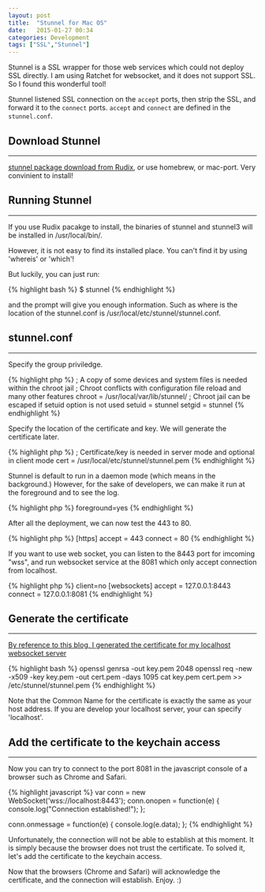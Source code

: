 ```yaml
---
layout: post
title:  "Stunnel for Mac OS"
date:   2015-01-27 00:34
categories: Development
tags: ["SSL","Stunnel"]
---
```


Stunnel is a SSL wrapper for those web services which could not deploy SSL directly. I am using Ratchet for websocket, and it does not support SSL. So I found this wonderful tool!

Stunnel listened SSL connection on the `accept` ports, then strip the SSL, and forward it to the `connect` ports.
`accept` and `connect` are defined in the `stunnel.conf`.




## Download Stunnel
------

[stunnel package download from Rudix](http://rudix.org/packages/stunnel.html), or use homebrew, or mac-port.
Very convinient to install!

## Running Stunnel
------

If you use Rudix pacakge to install, the binaries of stunnel and stunnel3 will be installed in /usr/local/bin/.

However, it is not easy to find its installed place. You can't find it by using 'whereis' or 'which'!

But luckily, you can just run:

{% highlight bash %}
$ stunnel
{% endhighlight %}

and the prompt will give you enough information. Such as where is the location of the stunnel.conf is /usr/local/etc/stunnel/stunnel.conf.

## stunnel.conf
------

Specify the group priviledge.

{% highlight php %}
; A copy of some devices and system files is needed within the chroot jail
; Chroot conflicts with configuration file reload and many other features
chroot = /usr/local/var/lib/stunnel/
; Chroot jail can be escaped if setuid option is not used
setuid = stunnel
setgid = stunnel
{% endhighlight %}


Specify the location of the certificate and key. We will generate the certificate later.

{% highlight php %}
; Certificate/key is needed in server mode and optional in client mode
cert = /usr/local/etc/stunnel/stunnel.pem
{% endhighlight %}

Stunnel is default to run in a daemon mode (which means in the background.) However, for the sake of developers, we can make it run at the foreground and to see the log.

{% highlight php %}
foreground=yes
{% endhighlight %}

After all the deployment, we can now test the 443 to 80. 

{% highlight php %}
[https]
accept  = 443
connect = 80
{% endhighlight %}

If you want to use web socket, you can listen to the 8443 port for imcoming "wss", and run websocket service at the 8081 which only accept connection from localhost.

{% highlight php %}
client=no
[websockets] 
accept = 127.0.0.1:8443
connect = 127.0.0.1:8081
{% endhighlight %}


## Generate the certificate
------

[By reference to this blog, I generated the certificate for my localhost websocket server](https://www.digitalocean.com/community/tutorials/how-to-set-up-an-ssl-tunnel-using-stunnel-on-ubuntu)

{% highlight bash %}
openssl genrsa -out key.pem 2048
openssl req -new -x509 -key key.pem -out cert.pem -days 1095
cat key.pem cert.pem >> /etc/stunnel/stunnel.pem
{% endhighlight %}

Note that the Common Name for the certificate is exactly the same as your host address. 
If you are develop your localhost server, your can specify 'localhost'.

## Add the certificate to the keychain access
------

Now you can try to connect to the port 8081 in the javascript console of a browser such as Chrome and Safari.

{% highlight javascript %}
var conn = new WebSocket('wss://localhost:8443');
conn.onopen = function(e) {
    console.log("Connection established!");
};

conn.onmessage = function(e) {
    console.log(e.data);
};
{% endhighlight %}

Unfortunately, the connection will not be able to establish at this moment. It is simply because the browser does not trust the certificate. To solved it, let's add the certificate to the keychain access.

Now that the browsers (Chrome and Safari) will acknowledge the certificate, and the connection will establish. Enjoy. :)


